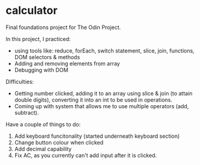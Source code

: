 # calculator
Final foundations project for The Odin Project. 

In this project, I practiced: 
- using tools like: reduce, forEach, switch statement, slice, join, functions, DOM selectors & methods
- Adding and removing elements from array
- Debugging with DOM

Difficulties: 
- Getting number clicked, adding it to an array using slice & join (to attain double digits), converting it into an int to be used in operations.
- Coming up with system that allows me to use multiple operators (add, subtract).

Have a couple of things to do: 
1. Add keyboard funcitonality (started underneath keyboard section)
2. Change button colour when clicked
3. Add decimal capability
4. Fix AC, as you currently can't add input after it is clicked. 


